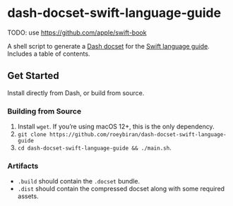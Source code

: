 # dash-docset-swift-language-guide

TODO: use https://github.com/apple/swift-book

A shell script to generate a [Dash docset](https://github.com/Kapeli/Dash-User-Contributions) for the [Swift language guide](https://docs.swift.org/swift-book/LanguageGuide/TheBasics.html). Includes a table of contents.

## Get Started

Install directly from Dash, or build from source.

### Building from Source

1. Install `wget`. If you’re using macOS 12+, this is the only dependency.
2. `git clone https://github.com/roeybiran/dash-docset-swift-language-guide`
3. `cd dash-docset-swift-language-guide && ./main.sh`.

### Artifacts

- `.build` should contain the `.docset` bundle.
- `.dist` should contain the compressed docset along with some required assets.
